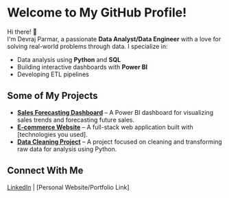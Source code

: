 # Welcome to My GitHub Profile!

Hi there! 👋  
I'm Devraj Parmar, a passionate **Data Analyst/Data Engineer** with a love for solving real-world problems through data. I specialize in:
- Data analysis using **Python** and **SQL**
- Building interactive dashboards with **Power BI**
- Developing ETL pipelines
## Some of My Projects
- **[Sales Forecasting Dashboard](link-to-repo)** – A Power BI dashboard for visualizing sales trends and forecasting future sales.
- **[E-commerce Website](link-to-repo)** – A full-stack web application built with [technologies you used].
- **[Data Cleaning Project](link-to-repo)** – A project focused on cleaning and transforming raw data for analysis using Python.

## Connect With Me
[LinkedIn](https://www.linkedin.com/in/devraj-parmar-32932b233/) | [Personal Website/Portfolio Link]
